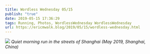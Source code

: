 ```yaml
---
title: Wordless Wednesday 05/15
publish: "true"
date: 2019-05-15 17:36:29
tags: Running, Photos, WordlessWednesday WordlessWednesday
url: https://ericmwalk.blog/2019/05/15/wordless-wednesday.html
---
```


![](https://ericmwalk.blog/uploads/2021/148fae0b80.jpg)
*Quiet morning run in the streets of Shanghai (May 2019, Shanghai, China)*